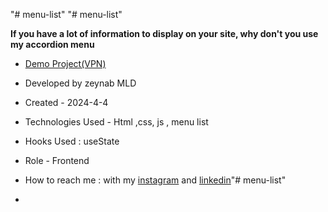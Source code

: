 "# menu-list" 
"# menu-list"

**If you have a lot of information to display on your site, why don't you use my accordion menu**



- [Demo Project(VPN)]()
 
- Developed by zeynab MLD

- Created - 2024-4-4

- Technologies Used - Html ,css, js  , menu list 

- Hooks Used : useState 

- Role - Frontend

- How to reach me : with my [instagram](https://www.instagram.com/mld_web) and [linkedin]()"# menu-list"
- 
